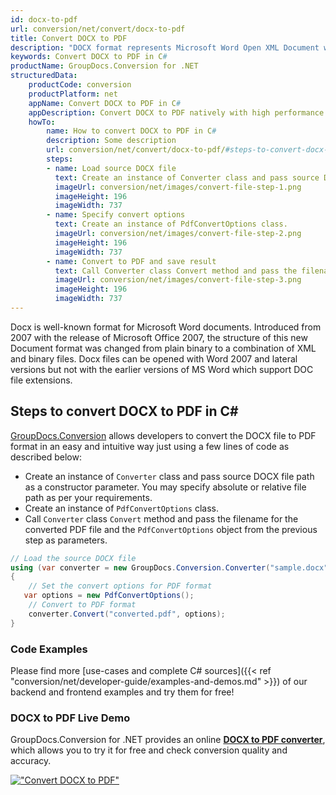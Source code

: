```yaml
---
id: docx-to-pdf
url: conversion/net/convert/docx-to-pdf
title: Convert DOCX to PDF
description: "DOCX format represents Microsoft Word Open XML Document with .docx extension. Learn how to convert DOCX to PDF file programmatically in C# language using GroupDocs.Conversion for .NET library."
keywords: Convert DOCX to PDF in C#
productName: GroupDocs.Conversion for .NET
structuredData:
    productCode: conversion
    productPlatform: net
    appName: Convert DOCX to PDF in C#
    appDescription: Convert DOCX to PDF natively with high performance using C# language and server side GroupDocs.Conversion for .NET APIs, without the use of any software like Microsoft or Open Office.
    howTo:
        name: How to convert DOCX to PDF in C# 
        description: Some description
        url: conversion/net/convert/docx-to-pdf/#steps-to-convert-docx-to-pdf-in-c
        steps:
        - name: Load source DOCX file 
          text: Create an instance of Converter class and pass source DOCX file path as a constructor parameter. You may specify absolute or relative file path as per your requirements. 
          imageUrl: conversion/net/images/convert-file-step-1.png
          imageHeight: 196
          imageWidth: 737
        - name: Specify convert options 
          text: Create an instance of PdfConvertOptions class.
          imageUrl: conversion/net/images/convert-file-step-2.png
          imageHeight: 196
          imageWidth: 737
        - name: Convert to PDF and save result 
          text: Call Converter class Convert method and pass the filename for the converted HTML file and the PdfConvertOptions object from the previous step as parameters.
          imageUrl: conversion/net/images/convert-file-step-3.png
          imageHeight: 196
          imageWidth: 737
---
```


Docx is well-known format for Microsoft Word documents. Introduced from 2007 with the release of Microsoft Office 2007, the structure of this new Document format was changed from plain binary to a combination of XML and binary files. Docx files can be opened with Word 2007 and lateral versions but not with the earlier versions of MS Word which support DOC file extensions.

## Steps to convert DOCX to PDF in C#

[GroupDocs.Conversion](https://products.groupdocs.com/conversion/net) allows developers to convert the DOCX file to PDF format in an easy and intuitive way just using a few lines of code as described below:

* Create an instance of `Converter` class and pass source DOCX file path as a constructor parameter. You may specify absolute or relative file path as per your requirements. 
* Create an instance of `PdfConvertOptions` class.
* Call `Converter` class `Convert` method and pass the filename for the converted PDF file and the `PdfConvertOptions` object from the previous step as parameters.

```csharp
// Load the source DOCX file
using (var converter = new GroupDocs.Conversion.Converter("sample.docx"))
{
    // Set the convert options for PDF format
   var options = new PdfConvertOptions();
    // Convert to PDF format
    converter.Convert("converted.pdf", options);
}
```

### Code Examples

Please find more [use-cases and complete C# sources]({{< ref "conversion/net/developer-guide/examples-and-demos.md" >}}) of our backend and frontend examples and try them for free!

### DOCX to PDF Live Demo

GroupDocs.Conversion for .NET provides an online [**DOCX to PDF converter**](https://products.groupdocs.app/conversion/docx-to-pdf), which allows you to try it for free and check conversion quality and accuracy.

[!["Convert DOCX to PDF"](conversion/net/images/convert-to-pdf/convert-docx-to-pdf.png)](https://products.groupdocs.app/conversion/docx-to-pdf)